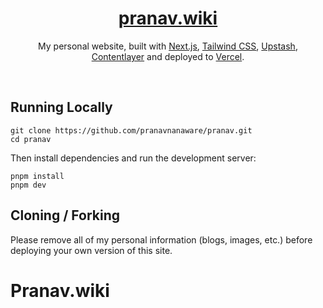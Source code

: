 <div align="center">
    <a href="https://pranav.wiki"><h1 align="center">pranav.wiki</h1></a>

My personal website, built with [Next.js](https://nextjs.org/), [Tailwind CSS](https://tailwindcss.com/), [Upstash](https://upstash.com?ref=pranav.wiki), [Contentlayer](https://www.contentlayer.dev/) and deployed to [Vercel](https://vercel.com/).

</div>

<br/>

## Running Locally

```sh-session
git clone https://github.com/pranavnanaware/pranav.git
cd pranav
```

Then install dependencies and run the development server:

```sh-session
pnpm install
pnpm dev
```

## Cloning / Forking

Please remove all of my personal information (blogs, images, etc.) before deploying your own version of this site.

# Pranav.wiki
